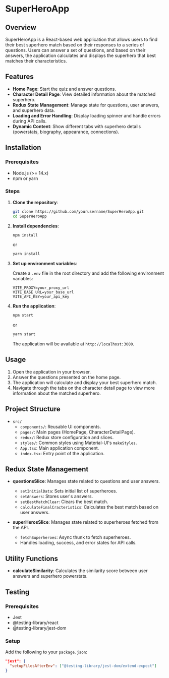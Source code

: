 # SuperHeroApp

## Overview

SuperHeroApp is a React-based web application that allows users to find their best superhero match based on their responses to a series of questions. Users can answer a set of questions, and based on their answers, the application calculates and displays the superhero that best matches their characteristics.

## Features

- **Home Page**: Start the quiz and answer questions.
- **Character Detail Page**: View detailed information about the matched superhero.
- **Redux State Management**: Manage state for questions, user answers, and superhero data.
- **Loading and Error Handling**: Display loading spinner and handle errors during API calls.
- **Dynamic Content**: Show different tabs with superhero details (powerstats, biography, appearance, connections).

## Installation

### Prerequisites

- Node.js (>= 14.x)
- npm or yarn

### Steps

1. **Clone the repository**:

   ```sh
   git clone https://github.com/yourusername/SuperHeroApp.git
   cd SuperHeroApp
   ```

2. **Install dependencies**:

   ```sh
   npm install
   ```

   or

   ```sh
   yarn install
   ```

3. **Set up environment variables**:

   Create a `.env` file in the root directory and add the following environment variables:

   ```
   VITE_PROXY=your_proxy_url
   VITE_BASE_URL=your_base_url
   VITE_API_KEY=your_api_key
   ```

4. **Run the application**:

   ```sh
   npm start
   ```

   or

   ```sh
   yarn start
   ```

   The application will be available at `http://localhost:3000`.

## Usage

1. Open the application in your browser.
2. Answer the questions presented on the home page.
3. The application will calculate and display your best superhero match.
4. Navigate through the tabs on the character detail page to view more information about the matched superhero.

## Project Structure

- `src/`
  - `components/`: Reusable UI components.
  - `pages/`: Main pages (HomePage, CharacterDetailPage).
  - `redux/`: Redux store configuration and slices.
  - `styles/`: Common styles using Material-UI's `makeStyles`.
  - `App.tsx`: Main application component.
  - `index.tsx`: Entry point of the application.

## Redux State Management

- **questionsSlice**: Manages state related to questions and user answers.

  - `setInitialData`: Sets initial list of superheroes.
  - `setAnswers`: Stores user's answers.
  - `setBestMatchClear`: Clears the best match.
  - `calculateFinalCracteristics`: Calculates the best match based on user answers.

- **superHerosSlice**: Manages state related to superheroes fetched from the API.
  - `fetchSuperheroes`: Async thunk to fetch superheroes.
  - Handles loading, success, and error states for API calls.

## Utility Functions

- **calculateSimilarity**: Calculates the similarity score between user answers and superhero powerstats.

## Testing

### Prerequisites

- Jest
- @testing-library/react
- @testing-library/jest-dom

### Setup

Add the following to your `package.json`:

```json
"jest": {
  "setupFilesAfterEnv": ["@testing-library/jest-dom/extend-expect"]
}
```
